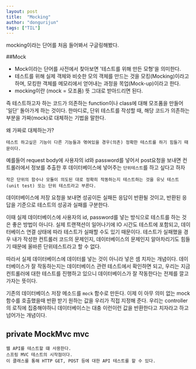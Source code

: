 ```yaml
---
layout: post
title:  "Mocking"
author: "dongurijun"
tags: ["TIL"]
---
```



mocking이라는 단어를 처음 들어봐서 구글링해봤다.

##Mock

- Mock이라는 단어를 사전에서 찾아보면 '테스트를 위해 만든 모형'을 의미한다.
- 테스트를 위해 실제 객체와 비슷한 모의 객체를 만드는 것을 모킹(Mocking)이라고 하며, 모킹한 객체를 메모리에서 얻어내는 과정을 목업(Mock-up)이라고 한다.
- mocking이란 (mock = 모조품)  뜻 그대로 받아드리면 된다.

즉 테스트하고자 하는 코드가 의존하는 function이나 class에 대해 모조품을 만들어 '일단' 돌아가게 하는 것이다.
한마디로, 단위 테스트를 작성할 때, 해당 코드가 의존하는 부분을 가짜(mock)로 대체하는 기법을 말한다.

왜 가짜로 대체하는가?
    
    테스트 하고싶은 기능이 다른 기능들과 엮여있을 경우(의존) 정확한 테스트를 하기 힘들기 때문이다.


예를들어 request body에 사용자의 id와 password를 넣어서 post요청을 보내면
컨트롤러에서 정보를 추출한 후 데이터베이스에 넣어주는 `단위테스트`를 하고 싶다고 하자

	작은 단위의 함수나 모듈이 의도된 대로 정확히 작동하는지 테스트하는 것을 유닛 테스트 (unit test) 또는 단위 테스트라고 부른다.

데이터베이스에 저장 요청을 보내면 성공이든 실패든 응답이 반환될 것이고,
반환된 응답을 기준으로 테스트의 성공과 실패를 구분한다.

이때 실제 데이터베이스에 사용자의 id, password를 넣는 방식으로 테스트를 하는 것은 좋은 방법이 아니다.
실제 트랜잭션이 일어나기에 IO 시간도 테스트에 포함되고, 데이터베이스 연결 상태에 따라 테스트가 실패할 수도 있기 때문이다.
테스트가 실패했을 경우 내가 작성한 컨트롤러 코드의 문제인지, 데이터베이스의 문제인지 알아차리기도 힘들기 때문에 올바른 단위테스트라고 할 수 없다.

따라서 실제 데이터베이스에 데이터를 넣는 것이 아니라 넣은 셈 치자는 개념이다.
데이터베이스가 잘 작동하는지는 데이터베이스 관련 테스트에서 확인하면 되고,
우리는 지금 컨트롤러에 대한 테스트를 진행하고 있으니 데이터베이스가 잘 작동한다는 전제를 깔고 가자는 뜻이다.

기존의 데이터베이스 저장 메소드를 `mock` 함수로 만든다.
이제 이 아무 의미 없는 mock함수를 호출했을때 반환 받기 원하는 값을 우리가 직접 지정해 준다.
우리는 controller의 로직에 집중해야하니 데이터베이스는 대충 이런이런 값을 반환한다고 치자라고 하고 넘어가는 개념이다.



## private MockMvc mvc     
    
    웹 API를 테스트할 떄 사용한다.
    스프링 MVC 테스트의 시작점이다.
    이 클래스를 통해 HTTP GET, POST 등에 대한 API 테스트를 할 수 있다.

